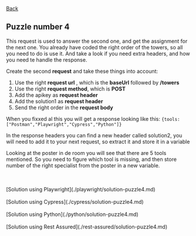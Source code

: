 [Back](04.%20puzzle3.md)

## Puzzle number 4
This request is used to answer the second one, and get the assignment for the next one. You already have coded  the right order of the towers, so all you need to do is use it.  And take a look if you need extra headers, and how you need te handle the response.

Create the second **request** and take these things into account:
1. Use the right **request url** , which is the **baseUrl** followed by **/towers**
2. Use the right **request method**, which is **POST**
3. Add the apikey as **request header**
4. Add the solution1 as **request header**
5. Send the right order in the **request body**

When you fixxed al this you will get a response looking like this:
``{tools:  ["Postman","Playwright","Cypress","Python"]}``

In the response headers you can find a new header called solution2, you will need to add it to your next request, so extract it and store it in a variable

Looking at the poster in de room you will see that there are 5 tools mentioned. So you need to figure which tool is missing, and then store number of the right specialist from the poster in a new variable.

<br>
<br>
[Solution using Playwright](./playwright/solution-puzzle4.md)
<br>
<br>
[Solution using Cypress](./cypress/solution-puzzle4.md)
<br>
<br>
[Solution using Python](./python/solution-puzzle4.md)
<br>
<br>
[Solution using Rest Assured](./rest-assured/solution-puzzle4.md)
